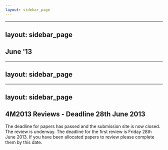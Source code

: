 ```yaml
---
layout: sidebar_page
---
```


---
layout: sidebar_page
---

## June '13

---
layout: sidebar_page
---

---
layout: sidebar_page
---

## 4M2013 Reviews - Deadline 28th June 2013


The deadline for papers has passed and the submission site is now closed. The review is underway. The deadline for the first review is Friday 28th June 2013. If you have been allocated papers to review please complete them by this date.